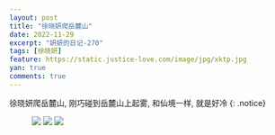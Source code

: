 ```yaml
---
layout: post
title: "徐晓妍爬岳麓山"
date: 2022-11-29
excerpt: "妍妍的日记-270"
tags: [徐晓妍]
feature: https://static.justice-love.com/image/jpg/xktp.jpg
yan: true
comments: true
---
```

徐晓妍爬岳麓山, 刚巧碰到岳麓山上起雾, 和仙境一样, 就是好冷
{: .notice}
<figure>
    <img src="{{ site.staticUrl }}/yanyan/image/xuxiaoyanpayuelushan1.jpg" />
    <img src="{{ site.staticUrl }}/yanyan/image/xuxiaoyanpayuelushan2.jpg" />
    <img src="{{ site.staticUrl }}/yanyan/image/xuxiaoyanpayuelushan3.jpg" />
</figure>